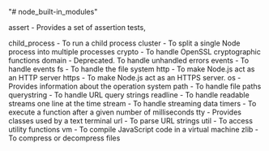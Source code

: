 "# node_built-in_modules"

assert - Provides a set of assertion tests,

child_process -	To run a child process
cluster - To split a single Node process into multiple processes
crypto - To handle OpenSSL cryptographic functions
domain - Deprecated. To handle unhandled errors
events - To handle events
fs - To handle the file system
http - To make Node.js act as an HTTP server
https - To make Node.js act as an HTTPS server.
os - Provides information about the operation system
path - To handle file paths
querystring - To handle URL query strings
readline - To handle readable streams one line at the time
stream - To handle streaming data
timers - To execute a function after a given number of milliseconds
tty - Provides classes used by a text terminal
url - To parse URL strings
util - To access utility functions
vm - To compile JavaScript code in a virtual machine
zlib - To compress or decompress files
